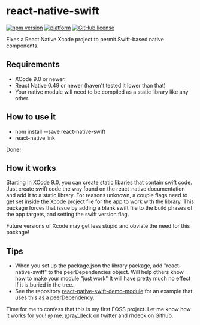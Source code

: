 # react-native-swift

[![npm version](https://badge.fury.io/js/react-native-swift.svg?style=flat)](https://badge.fury.io/js/react-native-swift)
[![platform](https://img.shields.io/badge/platform-iOS-lightgrey.svg?style=flat)](https://github.com/rhdeck/react-native-swift)
[![GitHub license](https://img.shields.io/github/license/mashape/apistatus.svg?style=flat)](https://github.com/rhdeck/react-native-swift/blob/master/LICENSE)

Fixes a React Native Xcode project to permit Swift-based native components. 

## Requirements
* XCode 9.0 or newer.
* React Native 0.49 or newer (haven't tested it lower than that)
* Your native module will need to be compiled as a static library like any other.

## How to use it
* npm install --save react-native-swift
* react-native link

Done! 

## How it works
Starting in XCode 9.0, you can create static libaries that contain swift code. Just create swift code the way found on the react-native documentation and add it to a static library. For reasons unknown, a couple flags need to get set inside the Xcode project file for the app to work with the library. This package forces that issue by adding a blank swift file to the build phases of the app targets, and setting the swift version flag. 

Future versions of Xcode may get less stupid and obviate the need for this package! 

## Tips 
* When you set up the package.json the library package, add "react-native-swift" to the peerDependencies object. Will help others know how to make your module "just work" It will have pretty much no effect if it is buried in the tree. 
* See the repository [react-native-swift-demo-module](https://github/rhdeck/react-native-swift-demo-module) for an example that uses this as a peerDependency.

Time for me to confess that this is my first FOSS project. Let me know how it works for you! @ me: @ray_deck on twitter and rhdeck on Github. 